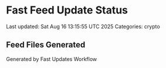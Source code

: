 # Fast Feed Update Status
Last updated: Sat Aug 16 13:15:55 UTC 2025
Categories: crypto

## Feed Files Generated

Generated by Fast Updates Workflow
